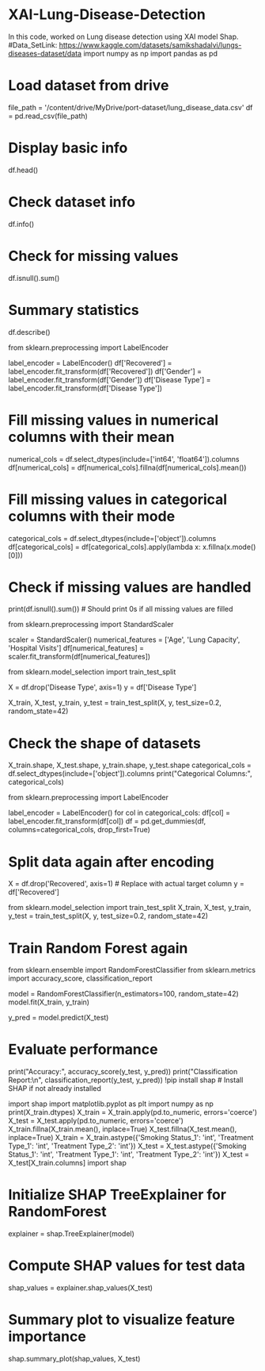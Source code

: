 # XAI-Lung-Disease-Detection
In this code, worked on Lung disease detection using XAI model Shap. 
#Data_SetLink: https://www.kaggle.com/datasets/samikshadalvi/lungs-diseases-dataset/data
import numpy as np
import pandas as pd


# Load dataset from drive
file_path = '/content/drive/MyDrive/port-dataset/lung_disease_data.csv'
df = pd.read_csv(file_path)

# Display basic info
df.head()
# Check dataset info
df.info()

# Check for missing values
df.isnull().sum()

# Summary statistics
df.describe()

from sklearn.preprocessing import LabelEncoder

label_encoder = LabelEncoder()
df['Recovered'] = label_encoder.fit_transform(df['Recovered'])
df['Gender'] = label_encoder.fit_transform(df['Gender'])
df['Disease Type'] = label_encoder.fit_transform(df['Disease Type'])

# Fill missing values in numerical columns with their mean
numerical_cols = df.select_dtypes(include=['int64', 'float64']).columns
df[numerical_cols] = df[numerical_cols].fillna(df[numerical_cols].mean())

# Fill missing values in categorical columns with their mode
categorical_cols = df.select_dtypes(include=['object']).columns
df[categorical_cols] = df[categorical_cols].apply(lambda x: x.fillna(x.mode()[0]))

# Check if missing values are handled
print(df.isnull().sum())  # Should print 0s if all missing values are filled

from sklearn.preprocessing import StandardScaler

scaler = StandardScaler()
numerical_features = ['Age', 'Lung Capacity', 'Hospital Visits']
df[numerical_features] = scaler.fit_transform(df[numerical_features])

from sklearn.model_selection import train_test_split

X = df.drop('Disease Type', axis=1)
y = df['Disease Type']

X_train, X_test, y_train, y_test = train_test_split(X, y, test_size=0.2, random_state=42)

# Check the shape of datasets
X_train.shape, X_test.shape, y_train.shape, y_test.shape
categorical_cols = df.select_dtypes(include=['object']).columns
print("Categorical Columns:", categorical_cols)

from sklearn.preprocessing import LabelEncoder

label_encoder = LabelEncoder()
for col in categorical_cols:
    df[col] = label_encoder.fit_transform(df[col])
df = pd.get_dummies(df, columns=categorical_cols, drop_first=True)
# Split data again after encoding
X = df.drop('Recovered', axis=1)  # Replace with actual target column
y = df['Recovered']

from sklearn.model_selection import train_test_split
X_train, X_test, y_train, y_test = train_test_split(X, y, test_size=0.2, random_state=42)

# Train Random Forest again
from sklearn.ensemble import RandomForestClassifier
from sklearn.metrics import accuracy_score, classification_report

model = RandomForestClassifier(n_estimators=100, random_state=42)
model.fit(X_train, y_train)

y_pred = model.predict(X_test)

# Evaluate performance
print("Accuracy:", accuracy_score(y_test, y_pred))
print("Classification Report:\n", classification_report(y_test, y_pred))
!pip install shap  # Install SHAP if not already installed

import shap
import matplotlib.pyplot as plt
import numpy as np
print(X_train.dtypes)
X_train = X_train.apply(pd.to_numeric, errors='coerce')
X_test = X_test.apply(pd.to_numeric, errors='coerce')
X_train.fillna(X_train.mean(), inplace=True)
X_test.fillna(X_test.mean(), inplace=True)
X_train = X_train.astype({'Smoking Status_1': 'int', 'Treatment Type_1': 'int', 'Treatment Type_2': 'int'})
X_test = X_test.astype({'Smoking Status_1': 'int', 'Treatment Type_1': 'int', 'Treatment Type_2': 'int'})
X_test = X_test[X_train.columns]
import shap

# Initialize SHAP TreeExplainer for RandomForest
explainer = shap.TreeExplainer(model)

# Compute SHAP values for test data
shap_values = explainer.shap_values(X_test)

# Summary plot to visualize feature importance
shap.summary_plot(shap_values, X_test)
